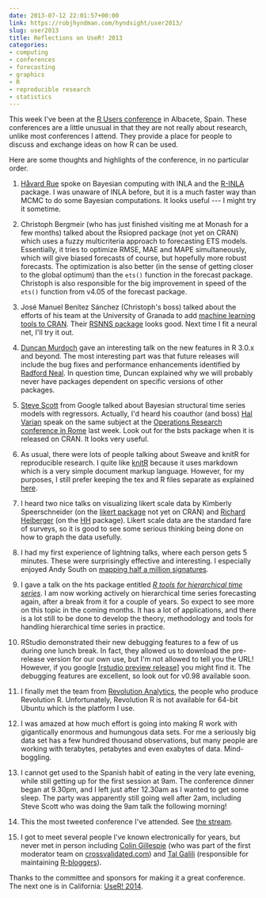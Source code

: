 ```yaml
---
date: 2013-07-12 22:01:57+00:00
link: https://robjhyndman.com/hyndsight/user2013/
slug: user2013
title: Reflections on UseR! 2013
categories:
- computing
- conferences
- forecasting
- graphics
- R
- reproducible research
- statistics
---
```


This week I've been at the [R Users conference](http://www.edii.uclm.es/~useR-2013/) in Albacete, Spain. These conferences are a little unusual in that they are not really about research, unlike most conferences I attend. They provide a place for people to discuss and exchange ideas on how R can be used.

Here are some thoughts and highlights of the conference, in no particular order.<!-- more -->



  1. [Håvard Rue](http://www.math.ntnu.no/~hrue/index_eng.html) spoke on Bayesian computing with INLA and the [R-INLA](http://www.r-inla.org/) package. I was unaware of INLA before, but it is a much faster way than MCMC to do some Bayesian computations. It looks useful --- I might try it sometime.

  2. Christoph Bergmeir (who has just finished visiting me at Monash for a few months) talked about the Rsiopred package (not yet on CRAN) which uses a fuzzy multicriteria approach to forecasting ETS models. Essentially, it tries to optimize RMSE, MAE and MAPE simultaneously, which will give biased forecasts of course, but hopefully more robust forecasts. The optimization is also better (in the sense of getting closer to the global optimum) than the `ets()` function in the forecast package. Christoph is also responsible for the big improvement in speed of the `ets()` function from v4.05 of the forecast package.

  3. José Manuel Benítez Sánchez (Christoph's boss) talked about the efforts of his team at the University of Granada to add [machine learning tools to CRAN](http://sci2s.ugr.es/dicits/index.php?p=software).
Their [RSNNS package](http://dicits.ugr.es/software/RSNNS/) looks good. Next time I fit a neural net, I'll try it out.

  4. [Duncan Murdoch](https://www.uwo.ca/stats/people/bios/duncan-murdoch.html) gave an interesting talk on the new features in R 3.0.x and beyond. The most interesting part was that future releases will include the bug fixes and performance enhancements identified by [Radford Neal](http://radfordneal.wordpress.com/2013/06/22/announcing-pqr-a-faster-version-of-r/). In question time, Duncan explained why we will probably never have packages dependent on specific versions of other packages.

  5. [Steve Scott](http://stevethebayesian.com/) from Google talked about Bayesian structural time series models with regressors. Actually, I'd heard his coauthor (and boss) [Hal Varian](http://en.wikipedia.org/wiki/Hal_Varian) speak on the same subject at the [Operations Research conference in Rome](http://euro2013.org) last week. Look out for the bsts package when it is released on CRAN. It looks very useful.

  6. As usual, there were lots of people talking about Sweave and knitR for reproducible research. I quite like [knitR](http://yihui.name/knitr/) because it uses markdown which is a very simple document markup language. However, for my purposes, I still prefer keeping the tex and R files separate as explained [here](https://robjhyndman.com/hyndsight/makefiles/).

  7. I heard two nice talks on visualizing likert scale data by Kimberly Speerschneider (on the [likert package](https://github.com/jbryer/likert) not yet on CRAN) and [Richard Heiberger](http://astro.temple.edu/~rmh/) (on the [HH](http://cran.r-project.org/web/packages/HH/index.html) package). Likert scale data are the standard fare of surveys, so it is good to see some serious thinking being done on how to graph the data usefully.

  8. I had my first experience of lightning talks, where each person gets 5 minutes. These were surprisingly effective and interesting. I especially enjoyed Andy South on [mapping half a million signatures](http://andysouth.co.uk/wp-content/uploads/2013/07/useR2013-Lightning-AndySouth.pdf).

  9. I gave a talk on the hts package entitled [_R tools for hierarchical time series_](/seminars/hts-2). I am now working actively on hierarchical time series forecasting again, after a break from it for a couple of years. So expect to see more on this topic in the coming months. It has a lot of applications, and there is a lot still to be done to develop the theory, methodology and tools for handling hierarchical time series in practice.

  10. RStudio demonstrated their new debugging features to a few of us during one lunch break. In fact, they allowed us to download the pre-release version for our own use, but I'm not allowed to tell you the URL! However, if you google [[rstudio preview release]](https://www.google.com/search?q=rstudio+preview+release) you might find it. The debugging features are excellent, so look out for v0.98 available soon.

  11. I finally met the team from [Revolution Analytics](http://www.revolutionanalytics.com/), the people who produce Revolution R. Unfortunately, Revolution R is not available for 64-bit Ubuntu which is the platform I use.

  12. I was amazed at how much effort is going into making R work with gigantically enormous and humungous data sets. For me a seriously big data set has a few hundred thousand observations, but many people are working with terabytes, petabytes and even exabytes of data. Mind-boggling.

  13. I cannot get used to the Spanish habit of eating in the very late evening, while still getting up for the first session at 9am. The conference dinner began at 9.30pm, and I left just after 12.30am as I wanted to get some sleep. The party was apparently still going well after 2am, including Steve Scott who was doing the 9am talk the following morning!

  14. This the most tweeted conference I've attended. See [the stream](https://twitter.com/search?q=%23user2013&src=hash).

  15. I got to meet several people I've known electronically for years, but never met in person including [Colin Gillespie](http://www.mas.ncl.ac.uk/~ncsg3/) (who was part of the first moderator team on [crossvalidated.com](http://crossvalidated.com)) and [Tal Galili](http://www.r-statistics.com/) (responsible for maintaining [R-bloggers](http://www.r-bloggers.com/)).

Thanks to the committee and sponsors for making it a great conference. The next one is in California: [UseR! 2014](http://user2014.stat.ucla.edu/).
